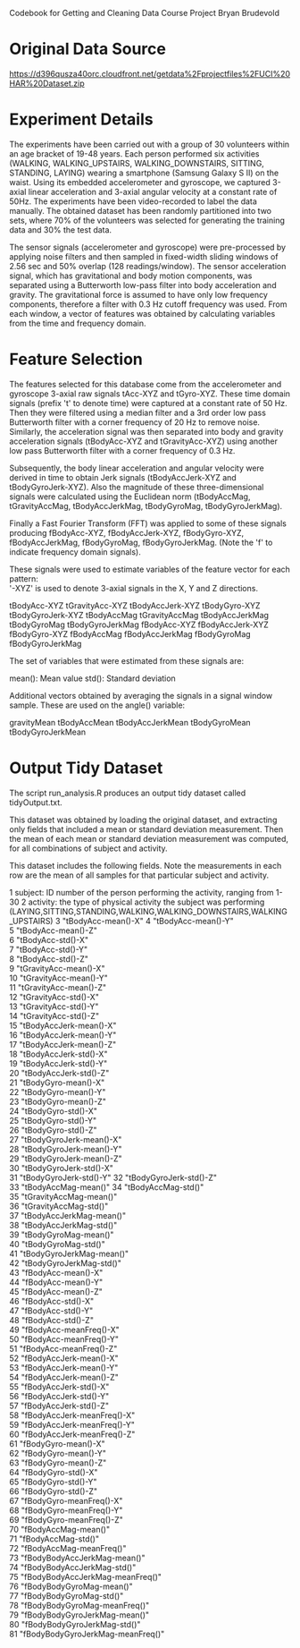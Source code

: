 Codebook for Getting and Cleaning Data Course Project
Bryan Brudevold

Original Data Source
====================
https://d396qusza40orc.cloudfront.net/getdata%2Fprojectfiles%2FUCI%20HAR%20Dataset.zip

Experiment Details
==================
The experiments have been carried out with a group of 30 volunteers within an age bracket of 19-48 years. Each person performed six activities (WALKING, WALKING_UPSTAIRS, WALKING_DOWNSTAIRS, SITTING, STANDING, LAYING) wearing a smartphone (Samsung Galaxy S II) on the waist. Using its embedded accelerometer and gyroscope, we captured 3-axial linear acceleration and 3-axial angular velocity at a constant rate of 50Hz. The experiments have been video-recorded to label the data manually. The obtained dataset has been randomly partitioned into two sets, where 70% of the volunteers was selected for generating the training data and 30% the test data. 

The sensor signals (accelerometer and gyroscope) were pre-processed by applying noise filters and then sampled in fixed-width sliding windows of 2.56 sec and 50% overlap (128 readings/window). The sensor acceleration signal, which has gravitational and body motion components, was separated using a Butterworth low-pass filter into body acceleration and gravity. The gravitational force is assumed to have only low frequency components, therefore a filter with 0.3 Hz cutoff frequency was used. From each window, a vector of features was obtained by calculating variables from the time and frequency domain. 

Feature Selection 
=================

The features selected for this database come from the accelerometer and gyroscope 3-axial raw signals tAcc-XYZ and tGyro-XYZ. These time domain signals (prefix 't' to denote time) were captured at a constant rate of 50 Hz. Then they were filtered using a median filter and a 3rd order low pass Butterworth filter with a corner frequency of 20 Hz to remove noise. Similarly, the acceleration signal was then separated into body and gravity acceleration signals (tBodyAcc-XYZ and tGravityAcc-XYZ) using another low pass Butterworth filter with a corner frequency of 0.3 Hz. 

Subsequently, the body linear acceleration and angular velocity were derived in time to obtain Jerk signals (tBodyAccJerk-XYZ and tBodyGyroJerk-XYZ). Also the magnitude of these three-dimensional signals were calculated using the Euclidean norm (tBodyAccMag, tGravityAccMag, tBodyAccJerkMag, tBodyGyroMag, tBodyGyroJerkMag). 

Finally a Fast Fourier Transform (FFT) was applied to some of these signals producing fBodyAcc-XYZ, fBodyAccJerk-XYZ, fBodyGyro-XYZ, fBodyAccJerkMag, fBodyGyroMag, fBodyGyroJerkMag. (Note the 'f' to indicate frequency domain signals). 

These signals were used to estimate variables of the feature vector for each pattern:  
'-XYZ' is used to denote 3-axial signals in the X, Y and Z directions.

tBodyAcc-XYZ
tGravityAcc-XYZ
tBodyAccJerk-XYZ
tBodyGyro-XYZ
tBodyGyroJerk-XYZ
tBodyAccMag
tGravityAccMag
tBodyAccJerkMag
tBodyGyroMag
tBodyGyroJerkMag
fBodyAcc-XYZ
fBodyAccJerk-XYZ
fBodyGyro-XYZ
fBodyAccMag
fBodyAccJerkMag
fBodyGyroMag
fBodyGyroJerkMag

The set of variables that were estimated from these signals are: 

mean(): Mean value
std(): Standard deviation


Additional vectors obtained by averaging the signals in a signal window sample. These are used on the angle() variable:

gravityMean
tBodyAccMean
tBodyAccJerkMean
tBodyGyroMean
tBodyGyroJerkMean 

Output Tidy Dataset
=================== 
The script run_analysis.R produces an output tidy dataset called tidyOutput.txt.

This dataset was obtained by loading the original dataset, and extracting only fields that included a mean or standard deviation measurement. Then the mean of each mean or standard deviation measurement was computed, for all combinations of subject and activity.
 
This dataset includes the following fields. Note the measurements in each row are the mean of all samples for that particular subject and activity.
 
1 subject: ID number of the person performing the activity, ranging from 1-30
2 activity: the type of physical activity the subject was performing (LAYING,SITTING,STANDING,WALKING,WALKING_DOWNSTAIRS,WALKING_UPSTAIRS)
3 "tBodyAcc-mean()-X" 
4 "tBodyAcc-mean()-Y"               
5 "tBodyAcc-mean()-Z"              
6 "tBodyAcc-std()-X"                
7 "tBodyAcc-std()-Y"                
8 "tBodyAcc-std()-Z"               
9 "tGravityAcc-mean()-X"           
10 "tGravityAcc-mean()-Y"            
11 "tGravityAcc-mean()-Z"           
12 "tGravityAcc-std()-X"            
13 "tGravityAcc-std()-Y"            
14 "tGravityAcc-std()-Z"            
15 "tBodyAccJerk-mean()-X"          
16 "tBodyAccJerk-mean()-Y"        
17 "tBodyAccJerk-mean()-Z"          
18 "tBodyAccJerk-std()-X"        
19 "tBodyAccJerk-std()-Y"            
20 "tBodyAccJerk-std()-Z"           
21 "tBodyGyro-mean()-X"           
22 "tBodyGyro-mean()-Y"             
23 "tBodyGyro-mean()-Z"             
24 "tBodyGyro-std()-X"         
25 "tBodyGyro-std()-Y"               
26 "tBodyGyro-std()-Z"              
27 "tBodyGyroJerk-mean()-X"         
28 "tBodyGyroJerk-mean()-Y"          
29 "tBodyGyroJerk-mean()-Z"         
30 "tBodyGyroJerk-std()-X"          
31 "tBodyGyroJerk-std()-Y" 
32 "tBodyGyroJerk-std()-Z"          
33 "tBodyAccMag-mean()"
34 "tBodyAccMag-std()"               
35 "tGravityAccMag-mean()"          
36 "tGravityAccMag-std()"            
37 "tBodyAccJerkMag-mean()"          
38 "tBodyAccJerkMag-std()"          
39 "tBodyGyroMag-mean()"             
40 "tBodyGyroMag-std()"              
41 "tBodyGyroJerkMag-mean()"        
42 "tBodyGyroJerkMag-std()"          
43 "fBodyAcc-mean()-X"               
44 "fBodyAcc-mean()-Y"              
45 "fBodyAcc-mean()-Z"               
46 "fBodyAcc-std()-X"                
47 "fBodyAcc-std()-Y"               
48 "fBodyAcc-std()-Z"                
49 "fBodyAcc-meanFreq()-X"           
50 "fBodyAcc-meanFreq()-Y"          
51 "fBodyAcc-meanFreq()-Z"           
52 "fBodyAccJerk-mean()-X"           
53 "fBodyAccJerk-mean()-Y"          
54 "fBodyAccJerk-mean()-Z"           
55 "fBodyAccJerk-std()-X"            
56 "fBodyAccJerk-std()-Y"           
57 "fBodyAccJerk-std()-Z"            
58 "fBodyAccJerk-meanFreq()-X"       
59 "fBodyAccJerk-meanFreq()-Y"      
60 "fBodyAccJerk-meanFreq()-Z"       
61 "fBodyGyro-mean()-X"              
62 "fBodyGyro-mean()-Y"             
63 "fBodyGyro-mean()-Z"              
64 "fBodyGyro-std()-X"               
65 "fBodyGyro-std()-Y"              
66 "fBodyGyro-std()-Z"               
67 "fBodyGyro-meanFreq()-X"          
68 "fBodyGyro-meanFreq()-Y"         
69 "fBodyGyro-meanFreq()-Z"          
70 "fBodyAccMag-mean()"              
71 "fBodyAccMag-std()"              
72 "fBodyAccMag-meanFreq()"          
73 "fBodyBodyAccJerkMag-mean()"      
74 "fBodyBodyAccJerkMag-std()"      
75 "fBodyBodyAccJerkMag-meanFreq()"  
76 "fBodyBodyGyroMag-mean()"         
77 "fBodyBodyGyroMag-std()"         
78 "fBodyBodyGyroMag-meanFreq()"     
79 "fBodyBodyGyroJerkMag-mean()"     
80 "fBodyBodyGyroJerkMag-std()"     
81 "fBodyBodyGyroJerkMag-meanFreq()"